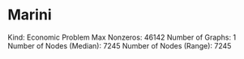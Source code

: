 # Marini

Kind: Economic Problem
Max Nonzeros: 46142
Number of Graphs: 1
Number of Nodes (Median): 7245
Number of Nodes (Range): 7245